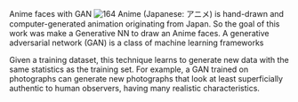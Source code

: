 Anime faces with GAN
![164](https://user-images.githubusercontent.com/75742778/188943339-f952a90f-cac0-40c4-baea-2dacf9eb92f4.png)
Anime (Japanese: アニメ) is hand-drawn and computer-generated animation originating from Japan. So the goal of this work was make a Generative NN to draw an Anime faces.
A generative adversarial network (GAN) is a class of machine learning frameworks 

Given a training dataset, this technique learns to generate new data with the same statistics as the training set. For example, a GAN trained on photographs can generate new photographs that look at least superficially authentic to human observers, having many realistic characteristics. 

